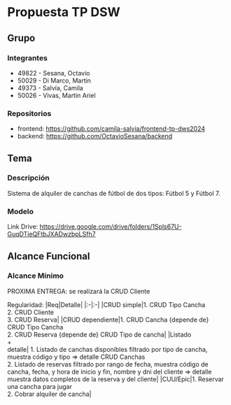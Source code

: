 # Propuesta TP DSW

## Grupo
### Integrantes
* 49822 - Sesana, Octavio
* 50029 - Di Marco, Martin
* 49373 - Salvía, Camila
* 50026 - Vivas, Martin Ariel

### Repositorios
* frontend: https://github.com/camila-salvia/frontend-tp-dws2024
* backend: https://github.com/OctavioSesana/backend

## Tema
### Descripción
Sistema de alquiler de canchas de fútbol de dos tipos: Fútbol 5 y Fútbol 7.

### Modelo

Link Drive: https://drive.google.com/drive/folders/1Spls67U-GuqDTieQFtbJXADwzbpLSfh7


## Alcance Funcional 

### Alcance Mínimo
PROXIMA ENTREGA: se realizará la CRUD Cliente

Regularidad:
|Req|Detalle|
|:-|:-|
|CRUD simple|1. CRUD Tipo Cancha<br>2. CRUD Cliente<br>3. CRUD Reserva|
|CRUD dependiente|1. CRUD Cancha {depende de} CRUD Tipo Cancha<br>2. CRUD Reserva {depende de} CRUD Tipo de cancha|
|Listado<br>+<br>detalle| 1. Listado de canchas disponibles filtrado por tipo de cancha, muestra código y tipo => detalle CRUD Canchas<br> 2. Listado de reservas filtrado por rango de fecha, muestra código de cancha, fecha, y hora de inicio y fin, nombre y dni del cliente => detalle muestra datos completos de la reserva y del cliente|
|CUU/Epic|1. Reservar una cancha para jugar<br>2. Cobrar alquiler de cancha|


